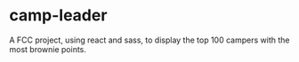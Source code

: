 # camp-leader
A FCC project, using react and sass, to display the top 100 campers with the most brownie points. 
